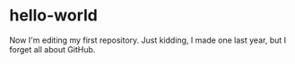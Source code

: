 # hello-world
Now I'm editing my first repository. Just kidding, I made one last year, but I forget
all about GitHub.
